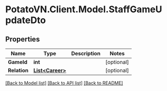 # PotatoVN.Client.Model.StaffGameUpdateDto

## Properties

Name | Type | Description | Notes
------------ | ------------- | ------------- | -------------
**GameId** | **int** |  | [optional] 
**Relation** | [**List&lt;Career&gt;**](Career.md) |  | [optional] 

[[Back to Model list]](../README.md#documentation-for-models) [[Back to API list]](../README.md#documentation-for-api-endpoints) [[Back to README]](../README.md)

